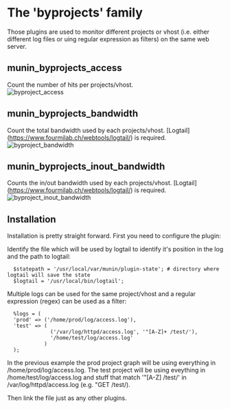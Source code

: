 # The 'byprojects' family
Those plugins are used to monitor different projects or vhost (i.e. either different log files or uing regular expression as filters) on the same web server.

## munin_byprojects_access
Count the number of hits per projects/vhost.  
![byproject_access](https://www.mantor.org/~northox/misc/munin-plugins/nginx_byprojects_access1-month.png "byproject_access")

## munin_byprojects_bandwidth
Count the total bandwidth used by each projects/vhost. [Logtail] (https://www.fourmilab.ch/webtools/logtail/) is required.
![byproject_bandwidth](https://www.mantor.org/~northox/misc/munin-plugins/apache_byprojects_bandwidth-month.png "byproject_bandwidth")

## munin_byprojects_inout_bandwidth
Counts the in/out bandwidth used by each projects/vhost. [Logtail] (https://www.fourmilab.ch/webtools/logtail/) is required.
![byproject_inout_bandwidth](https://www.mantor.org/~northox/misc/munin-plugins/apache_byprojects_inout_bandwidth-month.png "byproject_inout_bandwidth")

## Installation
Installation is pretty straight forward. First you need to configure the plugin:

Identify the file which will be used by logtail to identify it's position in the log and the path to logtail:

      $statepath = '/usr/local/var/munin/plugin-state'; # directory where logtail will save the state
      $logtail = '/usr/local/bin/logtail';

Multiple logs can be used for the same project/vhost and a regular expression (regex) can be used as a filter:

      %logs = (
      'prod' => ('/home/prod/log/access.log'),
      'test' => (
                  ('/var/log/httpd/access.log', '"[A-Z]+ /test/'),
                  '/home/test/log/access.log'
                )
      );

In the previous example the prod project graph will be using everything in /home/prod/log/access.log. The test project will be using eveything in /home/test/log/access.log and stuff that match '"[A-Z] /test/' in /var/log/httpd/access.log (e.g. "GET /test/).

Then link the file just as any other plugins.
